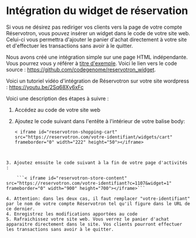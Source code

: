 # Intégration du widget de réservation


Si vous ne désirez pas rediriger vos clients vers la page de votre compte Réservotron, vous pouvez insérer un widget dans le code de votre site web. Celui-ci vous permettra d'ajouter le panier d'achat directement à votre site et d'effectuer les transactions sans avoir à le quitter.

Nous avons créé une intégration simple sur une page HTML indépendante. Vous pourrez vous y référer à [titre d'exemple](https://github.com/codegenome/reservotron_widget/blob/86cc29ce4bb29071162bebc3901c47360196adad/demo.html). Voici le lien vers le code source : https://github.com/codegenome/reservotron_widget.

Voici un tutoriel vidéo d'intégration de Réservotron sur votre site wordpress : https://youtu.be/2Sq68Xy6xFc

Voici une description des étapes à suivre :

1. Accédez au code de votre site web
2. Ajoutez le code suivant dans l'entête à l'intérieur de votre balise body: 

    ```< iframe id="reservotron-shopping-cart" src="https://reservotron.com/votre-identifiant/widgets/cart" frameborder="0" width="222" height="50"></iframe> ```                 
    ```<script async type="text/javascript" src="http://reservotron.com/assets/widget.js"></script>
```

3. Ajoutez ensuite le code suivant à la fin de votre page d'activités : 

    ```< iframe id="reservotron-store-content" src="https://reservotron.com/votre-identifiant?c=1107&widget=1" frameborder="0" width="900" height="700"></iframe>```
    
4. Attention: dans les deux cas, il faut remplacer "votre-identifiant" par le nom de votre compte Réservotron tel qu'il figure dans le URL de ce dernier.
4. Enregistrez les modifications apportées au code
5. Rafraichissez votre site web. Vous verrez le panier d'achat apparaitre directement dans le site. Vos clients pourront effectuer les transactions sans avoir à le quitter.




